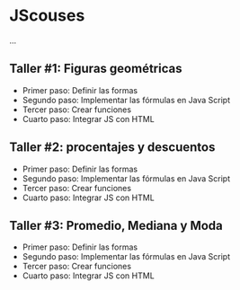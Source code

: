 # JScouses

...

## Taller #1: Figuras geométricas

- Primer paso: Definir las formas
- Segundo paso: Implementar las fórmulas en Java Script
- Tercer paso: Crear funciones
- Cuarto paso: Integrar JS con HTML  


## Taller #2: procentajes y descuentos 

- Primer paso: Definir las formas
- Segundo paso: Implementar las fórmulas en Java Script
- Tercer paso: Crear funciones
- Cuarto paso: Integrar JS con HTML 


## Taller #3: Promedio, Mediana y Moda 

- Primer paso: Definir las formas
- Segundo paso: Implementar las fórmulas en Java Script
- Tercer paso: Crear funciones
- Cuarto paso: Integrar JS con HTML 